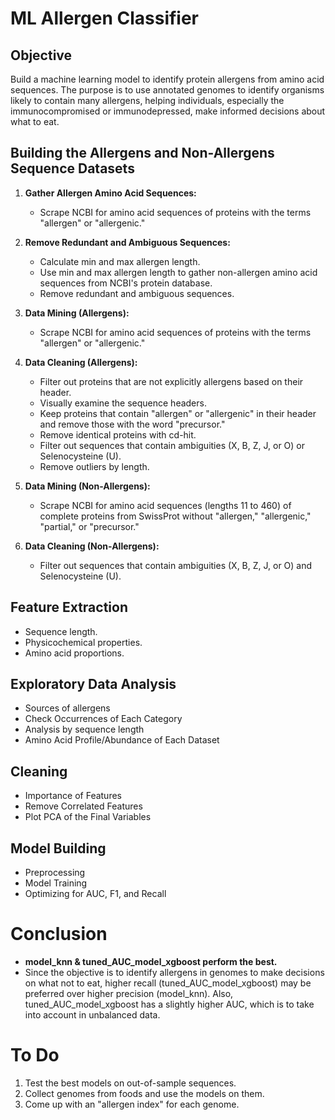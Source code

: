 #  ML Allergen Classifier

## Objective
Build a machine learning model to identify protein allergens from amino acid sequences. The purpose is to use annotated genomes to identify organisms likely to contain many allergens, helping individuals, especially the immunocompromised or immunodepressed, make informed decisions about what to eat.

## Building the Allergens and Non-Allergens Sequence Datasets

1. **Gather Allergen Amino Acid Sequences:**
   - Scrape NCBI for amino acid sequences of proteins with the terms "allergen" or "allergenic."

2. **Remove Redundant and Ambiguous Sequences:**
   - Calculate min and max allergen length.
   - Use min and max allergen length to gather non-allergen amino acid sequences from NCBI's protein database.
   - Remove redundant and ambiguous sequences.

3. **Data Mining (Allergens):**
   - Scrape NCBI for amino acid sequences of proteins with the terms "allergen" or "allergenic."

4. **Data Cleaning (Allergens):**
   - Filter out proteins that are not explicitly allergens based on their header.
   - Visually examine the sequence headers.
   - Keep proteins that contain "allergen" or "allergenic" in their header and remove those with the word "precursor."
   - Remove identical proteins with cd-hit.
   - Filter out sequences that contain ambiguities (X, B, Z, J, or O) or Selenocysteine (U).
   - Remove outliers by length.

5. **Data Mining (Non-Allergens):**
   - Scrape NCBI for amino acid sequences (lengths 11 to 460) of complete proteins from SwissProt without "allergen," "allergenic," "partial," or "precursor."

6. **Data Cleaning (Non-Allergens):**
   - Filter out sequences that contain ambiguities (X, B, Z, J, or O) and Selenocysteine (U).

## Feature Extraction
- Sequence length.
- Physicochemical properties.
- Amino acid proportions.

## Exploratory Data Analysis
- Sources of allergens
- Check Occurrences of Each Category
- Analysis by sequence length
- Amino Acid Profile/Abundance of Each Dataset

## Cleaning
- Importance of Features
- Remove Correlated Features
- Plot PCA of the Final Variables

## Model Building
- Preprocessing
- Model Training
- Optimizing for AUC, F1, and Recall

# Conclusion
- **model_knn & tuned_AUC_model_xgboost perform the best.**
- Since the objective is to identify allergens in genomes to make decisions on what not to eat, higher recall (tuned_AUC_model_xgboost) may be preferred over higher precision (model_knn). Also, tuned_AUC_model_xgboost has a slightly higher AUC, which is to take into account in unbalanced data.

# To Do
1. Test the best models on out-of-sample sequences.
2. Collect genomes from foods and use the models on them.
3. Come up with an "allergen index" for each genome.
